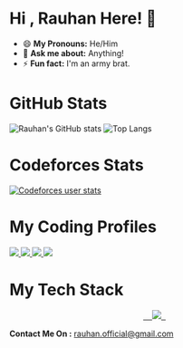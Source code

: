 # Hi , Rauhan Here! 👋

-   😄 **My Pronouns:** He/Him
-   💬 **Ask me about:** Anything!
-   ⚡ **Fun fact:** I'm an army brat.

# GitHub Stats

![Rauhan's GitHub stats](https://github-readme-stats.vercel.app/api?username=TOR50&show_icons=true&theme=radical)
![Top Langs](https://github-readme-stats.vercel.app/api/top-langs/?username=TOR50&layout=compact)

# Codeforces Stats

[![Codeforces user stats](https://codeforces-readme-stats.vercel.app/api/card?username=rauhan)](https://codeforces.com/profile/rauhan)

# My Coding Profiles

<a href="https://www.hackerrank.com/profile/rauhan_official">
<img src="https://img.shields.io/badge/-Hackerrank-2EC866?style=for-the-badge&logo=HackerRank&logoColor=white">
</a>
<a href="https://leetcode.com/Rauhan_roy">
<img src="https://img.shields.io/badge/-LeetCode-FFA116?style=for-the-badge&logo=LeetCode&logoColor=black">
</a>
<a href="https://codeforces.com/profile/TOR50">
<img src="https://img.shields.io/badge/-Codeforces-445f9d?style=for-the-badge&logo=Codeforces&logoColor=white">
</a>
<a href="https://www.hackerearth.com/@rauhan">
<img src="https://img.shields.io/badge/HackerEarth-%232C3454.svg?&style=for-the-badge&logo=HackerEarth&logoColor=Blue">
</a>

# My Tech Stack

<p align="center">
  <a href="https://skillicons.dev">
    <img src="https://skillicons.dev/icons?i=git,c,cpp,discord,vscode,html,css,js,python" />
  </a>
</p>

**Contact Me On :** [rauhan.official@gmail.com](mailto:rauhan.official@gmail.com)
